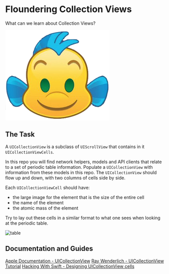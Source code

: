 # Floundering Collection Views
What can we learn about Collection Views?

![xxx](./images/cute-flounder.png)

## The Task

A `UICollectionView` is a subclass of `UIScrollView` that contains in it `UICollectionViewCells`.

In this repo you will find network helpers, models and API clients that relate to a set of periodic table information. Populate a `UICollectionView` with information from these models in this repo. The `UICollectionView` should flow up and down, with two columns of cells side by side.

Each `UICollectionViewCell` should have:
- the large image for the element that is the size of the entire cell
- the name of the element
- the atomic mass of the element

Try to lay out these cells in a similar format to what one sees when looking at the periodic table.

![table](https://www.sigmaaldrich.com/content/dam/sigma-aldrich/articles/biology/marketing-assets/periodic-table-elements-small.png)


## Documentation and Guides

[Apple Documentation - UICollectionView](https://developer.apple.com/documentation/uikit/uicollectionview)
[Ray Wenderlich - UICollectionView Tutorial](https://www.raywenderlich.com/9334-uicollectionview-tutorial-getting-started)
[Hacking With Swift - Designing UICollectionView cells](https://www.hackingwithswift.com/read/10/2/designing-uicollectionview-cells)
